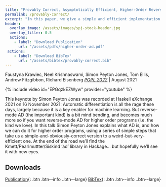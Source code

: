 ```yaml
---
title: "Provably Correct, Asymptotically Efficient, Higher-Order Reverse-Mode Automatic Differentiation"
permalink: /provably-correct/
excerpt: "In this paper, we give a simple and efficient implementation of reverse-mode automatic differentiation, which both extends easily to higher-order functions, and has run time and memory consumption linear in the run time of the original program..."
header:
  overlay_image: /assets/images/spj-stock-header.jpg 
  overlay_filter: 0.5
  actions:
    - label: "Download Publication"
      url: "/assets/pdfs/higher-order-ad.pdf"
 actions:
    - label: "Download BibTex"
      url: "/assets/bibtex/provably-correct.bib"
---
```

Faustyna Krawiec, Neel Krishnaswami, Simon Peyton Jones, Tom Ellis, Andrew Fitzgibbon, Richard Eisenberg
_[POPL 2022](https://popl22.sigplan.org)_ | August 2021

{% include video id="EPGqzkEZWyw" provider="youtube" %}

This keynote by Simon Peyton Jones was recorded at Haskell eXchange 2021 on 16 November 2021: Automatic differentiation is all the rage these days, largely because it is a key enabler for machine learning. But reverse-mode AD (the important kind) is a bit mind bending, and becomes much more so if you want reverse-mode AD for higher order programs (i.e. the kind we love). In this talk Simon Peyton Jones explains what AD is, and how we can do it for higher order programs, using a series of simple steps that take us a simple-and-obviously-correct version to a weird-but-very-efficient one. At the end of the road we’ll find the Kmett/Pearlmuttter/Siskind ‘ad’ library in Hackage… but hopefully we’ll see it with new eyes.

## Downloads

[Publication](/assets/pdfs/higher-order-ad.pdf){: .btn .btn--info ..btn--large}
[BibTex](/assets/bibtex/provably-correct.bib){: .btn .btn--info ..btn--large}
